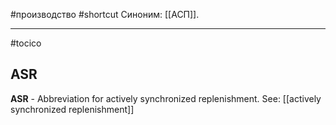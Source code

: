 #производство
#shortcut
Синоним: [[АСП]].

<hr/>

#tocico

## ASR

<b>ASR</b> - Abbreviation for actively synchronized replenishment.
See: [[actively synchronized replenishment]]


